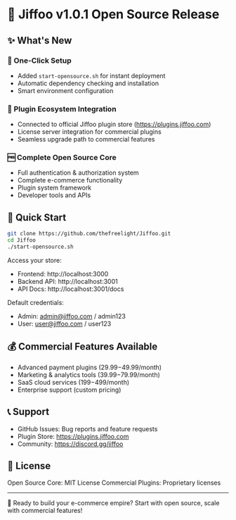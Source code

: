 # 🎉 Jiffoo v1.0.1 Open Source Release

## ✨ What's New

### 🚀 One-Click Setup
- Added `start-opensource.sh` for instant deployment
- Automatic dependency checking and installation
- Smart environment configuration

### 🔌 Plugin Ecosystem Integration
- Connected to official Jiffoo plugin store (https://plugins.jiffoo.com)
- License server integration for commercial plugins
- Seamless upgrade path to commercial features

### 🆓 Complete Open Source Core
- Full authentication & authorization system
- Complete e-commerce functionality
- Plugin system framework
- Developer tools and APIs

## 🚀 Quick Start

```bash
git clone https://github.com/thefreelight/Jiffoo.git
cd Jiffoo
./start-opensource.sh
```

Access your store:
- Frontend: http://localhost:3000
- Backend API: http://localhost:3001
- API Docs: http://localhost:3001/docs

Default credentials:
- Admin: admin@jiffoo.com / admin123
- User: user@jiffoo.com / user123

## 💰 Commercial Features Available

- Advanced payment plugins ($29.99-$49.99/month)
- Marketing & analytics tools ($39.99-$79.99/month)
- SaaS cloud services ($199-$499/month)
- Enterprise support (custom pricing)

## 📞 Support

- GitHub Issues: Bug reports and feature requests
- Plugin Store: https://plugins.jiffoo.com
- Community: https://discord.gg/jiffoo

## 📄 License

Open Source Core: MIT License
Commercial Plugins: Proprietary licenses

---

🚀 Ready to build your e-commerce empire? Start with open source, scale with commercial features!
